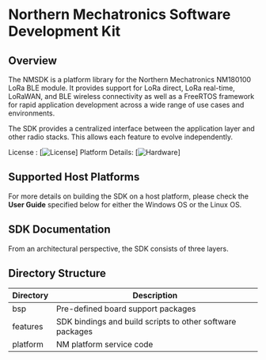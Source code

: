 # Northern Mechatronics Software Development Kit

## Overview
The NMSDK is a platform library for the Northern Mechatronics NM180100 LoRa BLE module.  It provides support for LoRa direct, LoRa real-time, LoRaWAN, and BLE wireless connectivity as well as a FreeRTOS framework for rapid application development across a wide range of use cases and environments.

The SDK provides a centralized interface between the application layer and other radio stacks.  This allows each feature to evolve independently.

License : [![License](https://img.shields.io/badge/license-BSD_3-blue.svg)]
Platform Details: [![Hardware](https://img.shields.io/badge/hardware-wiki-green.svg)]

## Supported Host Platforms

For more details on building the SDK on a host platform, please check the **User Guide** specified below for either the Windows OS or the Linux OS.

## SDK Documentation

From an architectural perspective, the SDK consists of three layers.

## Directory Structure
| Directory | Description |
| --------- | ----------- |
| bsp | Pre-defined board support packages |
| features | SDK bindings and build scripts to other software packages |
| platform | NM platform service code |
